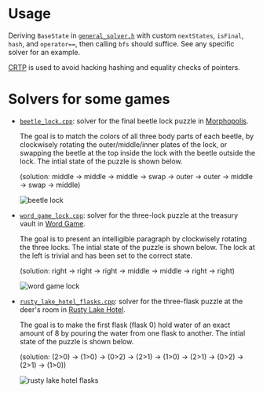 # Usage
Deriving `BaseState` in [`general_solver.h`](general_solver.h) with custom `nextStates`, `isFinal`, `hash`, and `operator==`, then calling `bfs` should suffice.
See any specific solver for an example.

[CRTP](https://en.wikipedia.org/wiki/Curiously_recurring_template_pattern) is used to avoid hacking hashing and equality checks of pointers.

# Solvers for some games
* [`beetle_lock.cpp`](examples/beetle_lock.cpp): solver for the final beetle lock puzzle in [Morphopolis](https://store.steampowered.com/app/314020/Morphopolis/).

  The goal is to match the colors of all three body parts of each beetle,
  by clockwisely rotating the outer/middle/inner plates of the lock, or swapping the beetle at the top inside the lock with the beetle outside the lock.
  The intial state of the puzzle is shown below.

  (solution: middle → middle → middle → swap → outer → outer → middle → swap → middle)

  ![beetle lock](examples/beetle_lock.jpg)

* [`word_game_lock.cpp`](examples/word_game_lock.cpp): solver for the three-lock puzzle at the treasury vault in [Word Game](https://store.steampowered.com/app/1109570/Word_Game/).

  The goal is to present an intelligible paragraph by clockwisely rotating the three locks. 
  The intial state of the puzzle is shown below. The lock at the left is trivial and has been set to the correct state.

  (solution: right → right → right → middle → middle → right → right)

  ![word game lock](examples/word_game_lock.jpg)


* [`rusty_lake_hotel_flasks.cpp`](examples/rusty_lake_hotel_flasks.cpp):  solver for the three-flask puzzle at the deer's room in [Rusty Lake Hotel](https://store.steampowered.com/app/435120/Rusty_Lake_Hotel/).

  The goal is to make the first flask (flask 0) hold water of an exact amount of 8 by pouring the water from one flask to another. 
  The intial state of the puzzle is shown below.

  (solution: (2>0) → (1>0) → (0>2) → (2>1) → (1>0) → (2>1) → (0>2) → (2>1) → (1>0))

  ![rusty lake hotel flasks](examples/rusty_lake_hotel_flasks.jpg)

